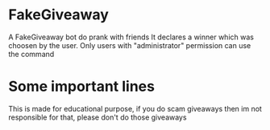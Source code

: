 # FakeGiveaway
A FakeGiveaway bot do prank with friends
It declares a winner which was choosen by the user.
Only users with "administrator" permission can use the command
# Some important lines
This is made for educational purpose, if you do scam giveaways then im not responsible for that, please don't do those giveaways